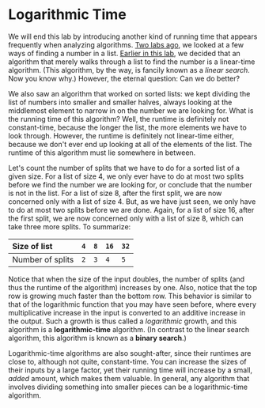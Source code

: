 # Logarithmic Time

We will end this lab by introducing another kind of running time that appears frequently when analyzing algorithms. [Two labs ago](https://beautyjoy.github.io/bjc-r/cur/programming/algorithms/algorithms-in-snap.html), we looked at a few ways of finding a number in a list. [Earlier in this lab](https://beautyjoy.github.io/bjc-r/cur/programming/algorithms/timing/quiz-searching-through-time.html), we decided that an algorithm that merely walks through a list to find the number is a linear-time algorithm. \(This algorithm, by the way, is fancily known as a _linear search_. Now you know why.\) However, the eternal question: Can we do better?

We also saw an algorithm that worked on sorted lists: we kept dividing the list of numbers into smaller and smaller halves, always looking at the middlemost element to narrow in on the number we are looking for. What is the running time of this algorithm? Well, the runtime is definitely not constant-time, because the longer the list, the more elements we have to look through. However, the runtime is definitely not linear-time either, because we don't ever end up looking at all of the elements of the list. The runtime of this algorithm must lie somewhere in between.

Let's count the number of splits that we have to do for a sorted list of a given size. For a list of size 4, we only ever have to do at most two splits before we find the number we are looking for, or conclude that the number is not in the list. For a list of size 8, after the first split, we are now concerned only with a list of size 4. But, as we have just seen, we only have to do at most two splits before we are done. Again, for a list of size 16, after the first split, we are now concerned only with a list of size 8, which can take three more splits. To summarize:

| Size of list | `4` | `8` | `16` | `32` |
| :--- | :--- | :--- | :--- | :--- |
| Number of splits | `2` | `3` | `4` | `5` |

Notice that when the size of the input doubles, the number of splits \(and thus the runtime of the algorithm\) increases by one. Also, notice that the top row is growing much faster than the bottom row. This behavior is similar to that of the logarithmic function that you may have seen before, where every multiplicative increase in the input is converted to an additive increase in the output. Such a growth is thus called a _logarithmic_ growth, and this algorithm is a **logarithmic-time** algorithm.  \(In contrast to the linear search algorithm, this algorithm is known as a **binary search**.\)

Logarithmic-time algorithms are also sought-after, since their runtimes are close to, although not quite, constant-time. You can increase the sizes of their inputs by a large factor, yet their running time will increase by a small, _added_ amount, which makes them valuable. In general, any algorithm that involves dividing something into smaller pieces can be a logarithmic-time algorithm.

